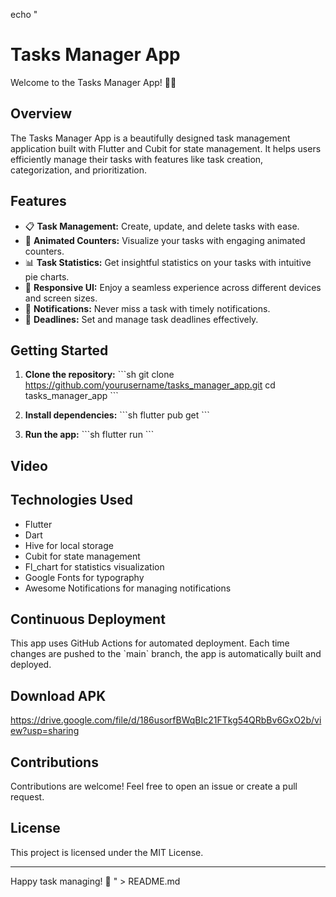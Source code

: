 echo "
# Tasks Manager App

Welcome to the Tasks Manager App! 📝✨

## Overview
The Tasks Manager App is a beautifully designed task management application built with Flutter and Cubit for state management. It helps users efficiently manage their tasks with features like task creation, categorization, and prioritization.

## Features
- 📋 **Task Management:** Create, update, and delete tasks with ease.
- 🔄 **Animated Counters:** Visualize your tasks with engaging animated counters.
- 📊 **Task Statistics:** Get insightful statistics on your tasks with intuitive pie charts.
- 🚀 **Responsive UI:** Enjoy a seamless experience across different devices and screen sizes.
- 🔔 **Notifications:** Never miss a task with timely notifications.
- 📅 **Deadlines:** Set and manage task deadlines effectively.

## Getting Started
1. **Clone the repository:**
   \`\`\`sh
   git clone https://github.com/yourusername/tasks_manager_app.git
   cd tasks_manager_app
   \`\`\`

2. **Install dependencies:**
   \`\`\`sh
   flutter pub get
   \`\`\`

3. **Run the app:**
   \`\`\`sh
   flutter run
   \`\`\`

## Video


## Technologies Used
- Flutter
- Dart
- Hive for local storage
- Cubit for state management
- Fl_chart for statistics visualization
- Google Fonts for typography
- Awesome Notifications for managing notifications

## Continuous Deployment
This app uses GitHub Actions for automated deployment. Each time changes are pushed to the \`main\` branch, the app is automatically built and deployed.

## Download APK

https://drive.google.com/file/d/186usorfBWqBIc21FTkg54QRbBv6GxO2b/view?usp=sharing

## Contributions
Contributions are welcome! Feel free to open an issue or create a pull request.

## License
This project is licensed under the MIT License.

---

Happy task managing! 🎉
" > README.md
